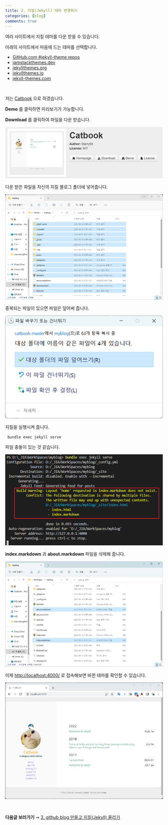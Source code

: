 ```yaml
---
title: 2. 지킬(Jekyll) 테마 변경하기
categories: [blog]
comments: true
---
```


여러 사이트에서 지킬 테마를 다운 받을 수 있습니다.

아래의 사이트에서 마음에 드는 테마를 선택합니다.

-   [GitHub.com #jekyll-theme repos](https://github.com/topics/jekyll-theme)
-   [jamstackthemes.dev](https://jamstackthemes.dev/ssg/jekyll/)
-   [jekyllthemes.org](http://jekyllthemes.org/)
-   [jekyllthemes.io](https://jekyllthemes.io/)
-   [jekyll-themes.com](https://jekyll-themes.com/)

<br/>

저는 [Catbook](http://jekyllthemes.org/themes/CATbook/) 으로 하겠습니다.

**Demo** 를 클릭하면 미리보기가 가능합니다.

**Download** 를 클릭하여 파일을 다운 받습니다.

![](../images/blog/Pasted%20image%2020220814164034.png)

다운 받은 파일을 자신의 지킬 블로그 폴더에 넣어줍니다.

![](../images/blog/Pasted%20image%2020220814164447.png)

중복되는 파일이 있으면 파일은 덮어써 줍니다.

![](../images/blog/Pasted%20image%2020220814164438.png)


지킬을 실행시켜 줍니다.

```
 bundle exec jekyll serve
```

파일 충돌이 있는 것 같습니다.

![](../images/blog/Pasted%20image%2020220814164659.png)

**index.markdown** 과 **about.markdown** 파일을 삭제해 줍니다.

![](../images/blog/Pasted%20image%2020220814164813.png)

이제 [http://localhost:4000/](http://localhost:4000/) 로 접속해보면 바뀐 테마를 확인할 수 있습니다.

![](../images/blog/Pasted%20image%2020220814165129.png)


<br/>

**다음글 보러가기** ➞ [3. github blog 만들고 지킬(Jekyll) 올리기](../2022-08/003-create-github-blog-and-upload-jekyll.html)
